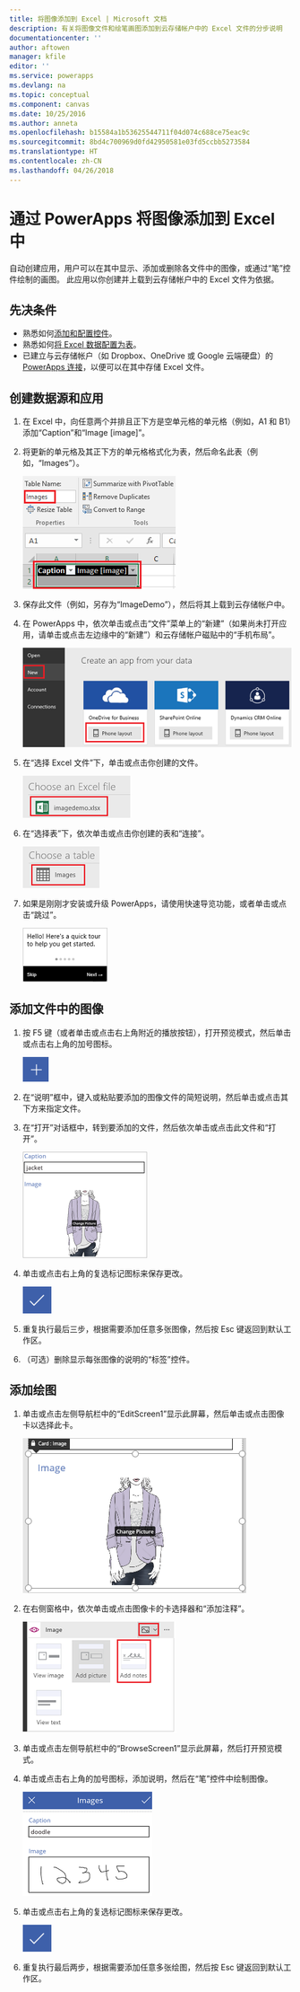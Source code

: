 ```yaml
---
title: 将图像添加到 Excel | Microsoft 文档
description: 有关将图像文件和绘笔画图添加到云存储帐户中的 Excel 文件的分步说明
documentationcenter: ''
author: aftowen
manager: kfile
editor: ''
ms.service: powerapps
ms.devlang: na
ms.topic: conceptual
ms.component: canvas
ms.date: 10/25/2016
ms.author: anneta
ms.openlocfilehash: b15584a1b53625544711f04d074c688ce75eac9c
ms.sourcegitcommit: 8bd4c700969d0fd42950581e03fd5ccbb5273584
ms.translationtype: HT
ms.contentlocale: zh-CN
ms.lasthandoff: 04/26/2018
---
```

# <a name="add-images-to-excel-from-powerapps"></a>通过 PowerApps 将图像添加到 Excel 中
自动创建应用，用户可以在其中显示、添加或删除各文件中的图像，或通过“笔”控件绘制的画图。 此应用以你创建并上载到云存储帐户中的 Excel 文件为依据。

## <a name="prerequisites"></a>先决条件

* 熟悉如何[添加和配置控件](add-configure-controls.md)。
* 熟悉如何[将 Excel 数据配置为表](https://support.office.com/article/Format-an-Excel-table-6789619F-C889-495C-99C2-2F971C0E2370?ui=en-US&rs=en-US&ad=US)。
* 已建立与云存储帐户（如 Dropbox、OneDrive 或 Google 云端硬盘）的 [PowerApps 连接](add-data-connection.md)，以便可以在其中存储 Excel 文件。

## <a name="create-the-data-source-and-the-app"></a>创建数据源和应用
1. 在 Excel 中，向任意两个并排且正下方是空单元格的单元格（例如，A1 和 B1）添加“Caption”和“Image [image]”。
2. 将更新的单元格及其正下方的单元格格式化为表，然后命名此表（例如，“Images”）。
   
    ![创建表](./media/add-images-to-excel/create-table.png)
3. 保存此文件（例如，另存为“ImageDemo”），然后将其上载到云存储帐户中。
4. 在 PowerApps 中，依次单击或点击“文件”菜单上的“新建”（如果尚未打开应用，请单击或点击左边缘中的“新建”）和云存储帐户磁贴中的“手机布局”。
   
    ![选择云存储帐户](./media/add-images-to-excel/select-account.png)
5. 在“选择 Excel 文件”下，单击或点击你创建的文件。
   
    ![选择你创建的工作簿](./media/add-images-to-excel/select-workbook.png)
6. 在“选择表”下，依次单击或点击你创建的表和“连接”。
   
    ![选择你创建的表](./media/add-images-to-excel/select-table.png)
7. 如果是刚刚才安装或升级 PowerApps，请使用快速导览功能，或者单击或点击“跳过”。
   
    ![快速导览功能的第一屏](./media/add-images-to-excel/quick-tour.png)

## <a name="add-an-image-from-a-file"></a>添加文件中的图像
1. 按 F5 键（或者单击或点击右上角附近的播放按钮），打开预览模式，然后单击或点击右上角的加号图标。
   
    ![加号图标](./media/add-images-to-excel/plus-icon.png)
2. 在“说明”框中，键入或粘贴要添加的图像文件的简短说明，然后单击或点击其下方来指定文件。
3. 在“打开”对话框中，转到要添加的文件，然后依次单击或点击此文件和“打开”。
   
    ![添加说明和图像](./media/add-images-to-excel/add-image.png)
4. 单击或点击右上角的复选标记图标来保存更改。
   
    ![保存更改](./media/add-images-to-excel/checkmark-icon.png)
5. 重复执行最后三步，根据需要添加任意多张图像，然后按 Esc 键返回到默认工作区。
6. （可选）删除显示每张图像的说明的“标签”控件。

## <a name="add-a-drawing"></a>添加绘图
1. 单击或点击左侧导航栏中的“EditScreen1”显示此屏幕，然后单击或点击图像卡以选择此卡。
   
    ![选择图像卡](./media/add-images-to-excel/select-card.png)
2. 在右侧窗格中，依次单击或点击图像卡的卡选择器和“添加注释”。
   
    ![添加注释](./media/add-images-to-excel/add-notes.png)
3. 单击或点击左侧导航栏中的“BrowseScreen1”显示此屏幕，然后打开预览模式。
4. 单击或点击右上角的加号图标，添加说明，然后在“笔”控件中绘制图像。
   
    ![绘制图像](./media/add-images-to-excel/draw-picture.png)
5. 单击或点击右上角的复选标记图标来保存更改。
   
    ![保存更改](./media/add-images-to-excel/checkmark-icon.png)
6. 重复执行最后两步，根据需要添加任意多张绘图，然后按 Esc 键返回到默认工作区。


